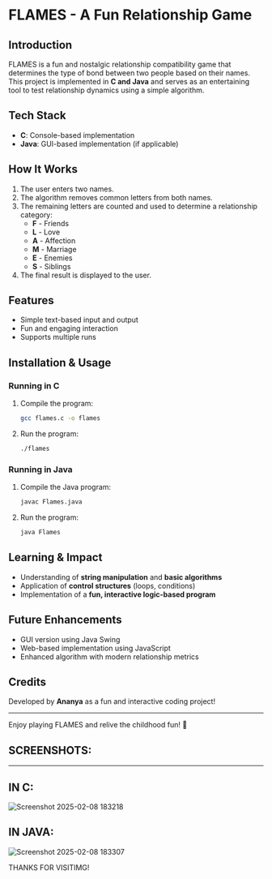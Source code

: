 # FLAMES - A Fun Relationship Game

## Introduction
FLAMES is a fun and nostalgic relationship compatibility game that determines the type of bond between two people based on their names. This project is implemented in **C and Java** and serves as an entertaining tool to test relationship dynamics using a simple algorithm.

## Tech Stack
- **C**: Console-based implementation
- **Java**: GUI-based implementation (if applicable)

## How It Works
1. The user enters two names.
2. The algorithm removes common letters from both names.
3. The remaining letters are counted and used to determine a relationship category:
   - **F** - Friends
   - **L** - Love
   - **A** - Affection
   - **M** - Marriage
   - **E** - Enemies
   - **S** - Siblings
4. The final result is displayed to the user.

##  Features
- Simple text-based input and output
- Fun and engaging interaction
- Supports multiple runs

##  Installation & Usage
### Running in C
1. Compile the program:
   ```bash
   gcc flames.c -o flames
   ```
2. Run the program:
   ```bash
   ./flames
   ```

### Running in Java
1. Compile the Java program:
   ```bash
   javac Flames.java
   ```
2. Run the program:
   ```bash
   java Flames
   ```

##  Learning & Impact
- Understanding of **string manipulation** and **basic algorithms**
- Application of **control structures** (loops, conditions)
- Implementation of a **fun, interactive logic-based program**

##  Future Enhancements
- GUI version using Java Swing
- Web-based implementation using JavaScript
- Enhanced algorithm with modern relationship metrics

##  Credits
Developed by **Ananya** as a fun and interactive coding project!

---
Enjoy playing FLAMES and relive the childhood fun! 🎉
## SCREENSHOTS:
---
## IN C:
![Screenshot 2025-02-08 183218](https://github.com/user-attachments/assets/639b2e8d-ce8d-4e95-8b72-136f29623c6d)

## IN JAVA:
![Screenshot 2025-02-08 183307](https://github.com/user-attachments/assets/ce10f7f4-cb89-4865-822e-0c4b82e8967f)

THANKS FOR VISITIMG!
